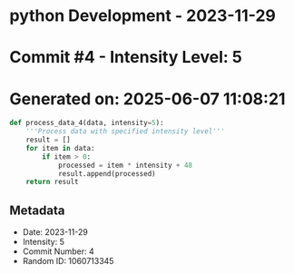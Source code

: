 ﻿# python Development - 2023-11-29
# Commit #4 - Intensity Level: 5
# Generated on: 2025-06-07 11:08:21
```python
def process_data_4(data, intensity=5):
    '''Process data with specified intensity level'''
    result = []
    for item in data:
        if item > 0:
            processed = item * intensity + 48
            result.append(processed)
    return result
```
## Metadata
- Date: 2023-11-29
- Intensity: 5
- Commit Number: 4
- Random ID: 1060713345
